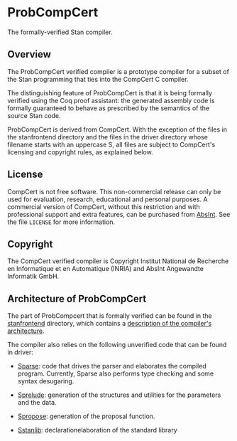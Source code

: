 # ProbCompCert
The formally-verified Stan compiler.

## Overview
The ProbCompCert verified compiler is a prototype compiler for a subset of the
Stan programming that ties into the CompCert C compiler.

The distinguishing feature of ProbCompCert is that it is being formally
verified using the Coq proof assistant: the generated assembly code is
formally guaranteed to behave as prescribed by the semantics of the
source Stan code.

ProbCompCert is derived from CompCert. With the exception of the files
in the stanfrontend directory and the files in the driver directory
whose filename starts with an uppercase S, all files are subject to
CompCert's licensing and copyright rules, as explained below. 

## License
CompCert is not free software.  This non-commercial release can only
be used for evaluation, research, educational and personal purposes.
A commercial version of CompCert, without this restriction and with
professional support and extra features, can be purchased from
[AbsInt](https://www.absint.com).  See the file `LICENSE` for more
information.

## Copyright
The CompCert verified compiler is Copyright Institut National de
Recherche en Informatique et en Automatique (INRIA) and 
AbsInt Angewandte Informatik GmbH.


## Architecture of ProbCompCert

The part of ProbCompcert that is formally verified can be found in the
[stanfrontend](stanfrontend) directory, which contains a [description
of the compiler's architecture](stanfrontend/README.md).

The compiler also relies on the following unverified code that can be
found in driver:

* [Sparse](driver/Sparse.ml): code that drives the parser and elaborates the compiled
  program. Currently, Sparse also performs type checking and some
  syntax desugaring. 

* [Sprelude](driver/Sparse.ml): generation of the structures and utilities for the parameters and the data. 

* [Spropose](driver/Sparse.ml): generation of the proposal function. 

* [Sstanlib](driver/Sparse.ml): declarationelaboration of the standard library
